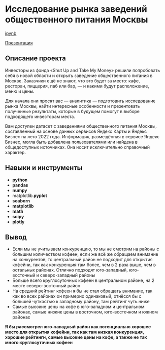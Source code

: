 # Исследование рынка заведений общественного питания Москвы

[ipynb](https://github.com/volovik-denis/yandex-practicum/blob/main/DA%2011%20Moscow_restaurants/Исследование%20рынка%20заведений%20общественного%20питания%20Москвы.ipynb)

[Презентация](https://github.com/volovik-denis/yandex-practicum/blob/main/DA%2011%20Moscow_restaurants/Исследование%20рынка%20заведений%20общественного%20питания%20Москвы.pdf)

## Описание проекта

Инвесторы из фонда «Shut Up and Take My Money» решили попробовать себя в новой области и открыть заведение общественного питания в Москве. Заказчики ещё не знают, что это будет за место: кафе, ресторан, пиццерия, паб или бар, — и какими будут расположение, меню и цены.

Для начала они просят вас — аналитика — подготовить исследование рынка Москвы, найти интересные особенности и презентовать полученные результаты, которые в будущем помогут в выборе подходящего инвесторам места.

Вам доступен датасет с заведениями общественного питания Москвы, составленный на основе данных сервисов Яндекс Карты и Яндекс Бизнес на лето 2022 года. Информация, размещённая в сервисе Яндекс Бизнес, могла быть добавлена пользователями или найдена в общедоступных источниках. Она носит исключительно справочный характер.

## Навыки и инструменты

- **python**
- **pandas**
- **numpy**
- matplotlib.**pyplot**
- **seaborn**
- **matplotlib**
- **math**
- **scipy**
- **plotly**

## Вывод

* Если мы не учитываем конкуренцию, то мы не смотрим на районы с большим количеством кофеен, если же всё же обращаем внимание на конкурентов, то центральный район не подходит для открытия кофейни, так как конкуренция там более, чем в 2 раза выше, чем в остальных районах. Отлично подходят юго-западный, юго-восточный и северо-западный районы
* Больше всего круглосуточных кофеен в центральном районе, на 2 месте северо-восточный район
* На средний рейтинг кофеен я бы не стал обращать внимание, так как во всех районах он примерно одинаковый, отнёсся бы с большей чуткостью к западному району, там рейтинг чуть ниже
* Самые высокие цены на кофе в юго-западном и центральном районах, самые низкие цены в восточном, юго-восточном и южном районах

**Я бы рассмотрел юго-западный район как потенциально хорошее место для открытия кофейни, так как там низкая конкуренция, хорошие рейтинги, самые высокие цены на кофе, а также не так много круглосуточных кофеен**
